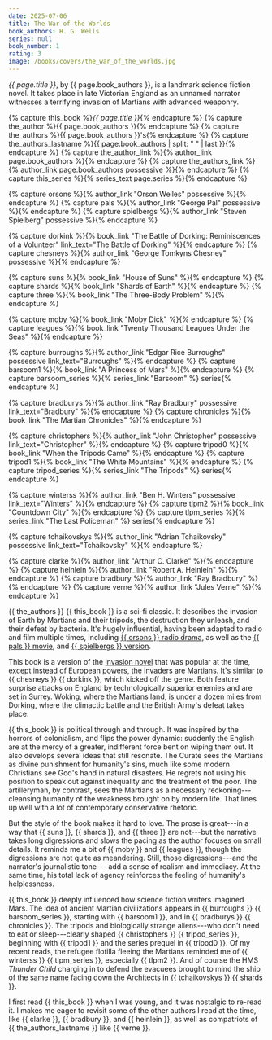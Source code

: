 ```yaml
---
date: 2025-07-06
title: The War of the Worlds
book_authors: H. G. Wells
series: null
book_number: 1
rating: 3
image: /books/covers/the_war_of_the_worlds.jpg
---
```


<cite class="book-title">{{ page.title }}</cite>, by <span
class="author-name">{{ page.book_authors }}</span>, is a landmark science
fiction novel. It takes place in late Victorian England as an unnamed narrator
witnesses a terrifying invasion of Martians with advanced weaponry.

{% capture this_book %}<cite class="book-title">{{ page.title }}</cite>{% endcapture %}
{% capture the_author %}<span class="author-name">{{ page.book_authors }}</span>{% endcapture %}
{% capture the_authors %}<span class="author-name">{{ page.book_authors }}</span>'s{% endcapture %}
{% capture the_authors_lastname %}<span class="author-name">{{ page.book_authors | split: " " | last }}</span>{% endcapture %}
{% capture the_author_link %}{% author_link page.book_authors %}{% endcapture %}
{% capture the_authors_link %}{% author_link page.book_authors possessive %}{% endcapture %}
{% capture this_series %}{% series_text page.series %}{% endcapture %}

{% capture orsons %}{% author_link "Orson Welles" possessive %}{% endcapture %}
{% capture pals %}{% author_link "George Pal" possessive %}{% endcapture %}
{% capture spielbergs %}{% author_link "Steven Spielberg" possessive %}{% endcapture %}

{% capture dorkink %}{% book_link "The Battle of Dorking: Reminiscences of a Volunteer" link_text="The Battle of Dorking" %}{% endcapture %}
{% capture chesneys %}{% author_link "George Tomkyns Chesney" possessive %}{% endcapture %}

{% capture suns %}{% book_link "House of Suns" %}{% endcapture %}
{% capture shards %}{% book_link "Shards of Earth" %}{% endcapture %}
{% capture three %}{% book_link "The Three-Body Problem" %}{% endcapture %}

{% capture moby %}{% book_link "Moby Dick" %}{% endcapture %}
{% capture leagues  %}{% book_link "Twenty Thousand Leagues Under the Seas" %}{% endcapture %}

{% capture burroughs %}{% author_link "Edgar Rice Burroughs" possessive link_text="Burroughs" %}{% endcapture %}
{% capture barsoom1 %}{% book_link "A Princess of Mars" %}{% endcapture %}
{% capture barsoom_series %}{% series_link "Barsoom" %} series{% endcapture %}

{% capture bradburys  %}{% author_link "Ray Bradbury" possessive link_text="Bradbury" %}{% endcapture %}
{% capture chronicles %}{% book_link "The Martian Chronicles" %}{% endcapture %}

{% capture christophers %}{% author_link "John Christopher" possessive link_text="Christopher" %}{% endcapture %}
{% capture tripod0 %}{% book_link "When the Tripods Came" %}{% endcapture %}
{% capture tripod1 %}{% book_link "The White Mountains" %}{% endcapture %}
{% capture tripod_series %}{% series_link "The Tripods" %} series{% endcapture %}

{% capture winterss %}{% author_link "Ben H. Winters" possessive link_text="Winters" %}{% endcapture %}
{% capture tlpm2 %}{% book_link "Countdown City" %}{% endcapture %}
{% capture tlpm_series %}{% series_link "The Last Policeman" %} series{% endcapture %}

{% capture tchaikovskys %}{% author_link "Adrian Tchaikovsky" possessive link_text="Tchaikovsky" %}{% endcapture %}

{% capture clarke %}{% author_link "Arthur C. Clarke" %}{% endcapture %}
{% capture heinlein %}{% author_link "Robert A. Heinlein" %}{% endcapture %}
{% capture bradbury %}{% author_link "Ray Bradbury" %}{% endcapture %}
{% capture verne %}{% author_link "Jules Verne" %}{% endcapture %}

{{ the_authors }} {{ this_book }} is a sci-fi classic. It describes the
invasion of Earth by Martians and their tripods, the destruction they unleash,
and their defeat by bacteria. It's hugely influential, having been adapted to
radio and film multiple times, including [{{ orsons }} radio drama][radio], as
well as the [{{ pals }} movie][pal], and [{{ spielbergs }}
version][spielberg].

[radio]: https://en.wikipedia.org/wiki/The_War_of_the_Worlds_(1938_radio_drama)
[pal]: https://en.wikipedia.org/wiki/The_War_of_the_Worlds_(1953_film)
[spielberg]: https://en.wikipedia.org/wiki/War_of_the_Worlds_(2005_film)

This book is a version of the [invasion novel][invasion] that was popular at
the time, except instead of European powers, the invaders are Martians. It's
similar to {{ chesneys }} {{ dorkink }}, which kicked off the genre. Both
feature surprise attacks on England by technologically superior enemies and
are set in Surrey. Woking, where the Martians land, is under a dozen miles
from Dorking, where the climactic battle and the British Army's defeat takes
place.

[invasion]: https://en.wikipedia.org/wiki/Invasion_literature

{{ this_book }} is political through and through. It was inspired by the
horrors of colonialism, and flips the power dynamic: suddenly the English are
at the mercy of a greater, indifferent force bent on wiping them out. It also
develops several ideas that still resonate. The Curate sees the Martians as
divine punishment for humanity's sins, much like some modern Christians see
God's hand in natural disasters. He regrets not using his position to speak
out against inequality and the treatment of the poor. The artilleryman, by
contrast, sees the Martians as a necessary reckoning---cleansing humanity of
the weakness brought on by modern life. That lines up well with a lot of
contemporary conservative rhetoric.
 
But the style of the book makes it hard to love. The prose is great---in a way
that {{ suns }}, {{ shards }}, and {{ three }} are not---but the narrative
takes long digressions and slows the pacing as the author focuses on small
details. It reminds me a bit of {{ moby }} and {{ leagues }}, though the
digressions are not quite as meandering. Still, those digressions---and the
narrator's journalistic tone--- add a sense of realism and immediacy. At the
same time, his total lack of agency reinforces the feeling of humanity's
helplessness.

{{ this_book }} deeply influenced how science fiction writers imagined Mars.
The idea of ancient Martian civilizations appears in {{ burroughs }} {{
barsoom_series }}, starting with {{ barsoom1 }}, and in {{ bradburys }} {{
chronicles }}. The tripods and biologically strange aliens---who don't need to
eat or sleep---clearly shaped {{ christophers }} {{ tripod_series }},
beginning with {{ tripod1 }} and the series prequel in {{ tripod0 }}. Of my
recent reads, the refugee flotilla fleeing the Martians reminded me of {{
winterss }} {{ tlpm_series }}, especially {{ tlpm2 }}. And of course the HMS
_Thunder Child_ charging in to defend the evacuees brought to mind the ship of
the same name facing down the Architects in {{ tchaikovskys }} {{ shards }}.

I first read {{ this_book }} when I was young, and it was nostalgic to re-read
it. I makes me eager to revisit some of the other authors I read at the time,
like {{ clarke }}, {{ bradbury }}, and {{ heinlein }}, as well as compatriots
of {{ the_authors_lastname }} like {{ verne }}.
